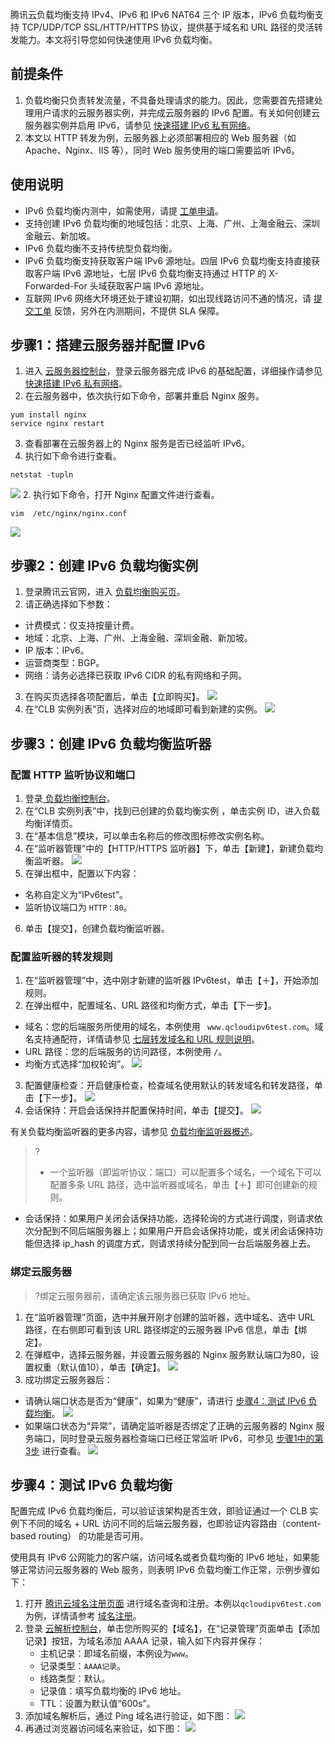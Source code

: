 腾讯云负载均衡支持 IPv4、IPv6 和 IPv6 NAT64 三个 IP 版本，IPv6 负载均衡支持 TCP/UDP/TCP SSL/HTTP/HTTPS 协议，提供基于域名和 URL 路径的灵活转发能力。本文将引导您如何快速使用 IPv6 负载均衡。

## 前提条件
1. 负载均衡只负责转发流量，不具备处理请求的能力。因此，您需要首先搭建处理用户请求的云服务器实例，并完成云服务器的 IPv6 配置。有关如何创建云服务器实例并启用 IPv6，请参见 [快速搭建 IPv6 私有网络](https://cloud.tencent.com/document/product/215/37946)。
2. 本文以 HTTP 转发为例，云服务器上必须部署相应的 Web 服务器（如 Apache、Nginx、IIS 等），同时 Web 服务使用的端口需要监听 IPv6。

## 使用说明
- IPv6 负载均衡内测中，如需使用，请提 [工单申请](https://console.cloud.tencent.com/workorder/category?level1_id=6&level2_id=163&source=0&data_title=%E8%B4%9F%E8%BD%BD%E5%9D%87%E8%A1%A1%20LB&step=1)。
- 支持创建 IPv6 负载均衡的地域包括：北京、上海、广州、上海金融云、深圳金融云、新加坡。
- IPv6 负载均衡不支持传统型负载均衡。
- IPv6 负载均衡支持获取客户端 IPv6 源地址。四层 IPv6 负载均衡支持直接获取客户端 IPv6 源地址，七层 IPv6 负载均衡支持通过 HTTP 的 X-Forwarded-For 头域获取客户端 IPv6 源地址。
- 互联网 IPv6 网络大环境还处于建设初期，如出现线路访问不通的情况，请 [提交工单](https://console.cloud.tencent.com/workorder/category) 反馈，另外在内测期间，不提供 SLA 保障。

## 步骤1：搭建云服务器并配置 IPv6
1. 进入 [云服务器控制台](https://console.cloud.tencent.com/cvm/instance/index?rid=1)，登录云服务器完成 IPv6 的基础配置，详细操作请参见 [快速搭建 IPv6 私有网络](https://cloud.tencent.com/document/product/215/37946)。
2. 在云服务器中，依次执行如下命令，部署并重启 Nginx 服务。
```
yum install nginx
service nginx restart
```
3. <span id="check" />查看部署在云服务器上的 Nginx 服务是否已经监听 IPv6。
 1. 执行如下命令进行查看。
```
netstat -tupln
```
![](https://main.qcloudimg.com/raw/5bbe14c9e654b5a451828fa1e4157ac8.png)
 2. 执行如下命令，打开 Nginx 配置文件进行查看。
```
vim  /etc/nginx/nginx.conf
```
![](https://main.qcloudimg.com/raw/ff7718571c02a45f02646ab330c21ee2.png)

## 步骤2：创建 IPv6 负载均衡实例
1. 登录腾讯云官网，进入 [负载均衡购买页](https://buy.cloud.tencent.com/lb)。
2. 请正确选择如下参数：
 - 计费模式：仅支持按量计费。
 - 地域：北京、上海、广州、上海金融、深圳金融、新加坡。
 - IP 版本：IPv6。
 - 运营商类型：BGP。
 - 网络：请务必选择已获取 IPv6 CIDR 的私有网络和子网。
3. 在购买页选择各项配置后，单击【立即购买】。
![](https://main.qcloudimg.com/raw/b25a3156db7a73ffa1a3b835be0069e8.png)
4. 在“CLB 实例列表”页，选择对应的地域即可看到新建的实例。
![](https://main.qcloudimg.com/raw/c3c1422a41460f7a0badb6eef9e751f2.png)

## 步骤3：创建 IPv6 负载均衡监听器
### 配置 HTTP 监听协议和端口
1. 登录[ 负载均衡控制台](https://console.cloud.tencent.com/clb/index?rid=1&type=2%2C3)。
2. 在“CLB 实例列表”中，找到已创建的负载均衡实例 ，单击实例 ID，进入负载均衡详情页。
3. 在“基本信息”模块，可以单击名称后的修改图标修改实例名称。
4. 在“监听器管理”中的【HTTP/HTTPS 监听器】下，单击【新建】，新建负载均衡监听器。
![](https://main.qcloudimg.com/raw/aa359844bac2ad9b75c99b38e796dc39.png)
5. 在弹出框中，配置以下内容：
 - 名称自定义为“IPv6test”。
 - 监听协议端口为 `HTTP：80`。
6. 单击【提交】，创建负载均衡监听器。

### 配置监听器的转发规则
1. 在“监听器管理”中，选中刚才新建的监听器 IPv6test，单击【＋】，开始添加规则。
2. 在弹出框中，配置域名、URL 路径和均衡方式，单击【下一步】。
  - 域名：您的后端服务所使用的域名，本例使用 ` www.qcloudipv6test.com`。域名支持通配符，详情请参见 [七层转发域名和 URL 规则说明](https://cloud.tencent.com/document/product/214/9032)。
  - URL 路径：您的后端服务的访问路径，本例使用 `/`。
  - 均衡方式选择“加权轮询”。
![](https://main.qcloudimg.com/raw/b3bfa52c7fbc8a7222c372329c004132.png)
3. 配置健康检查：开启健康检查，检查域名使用默认的转发域名和转发路径，单击【下一步】。
![](https://main.qcloudimg.com/raw/37665ef7950ceacf4f2bd0efd91d38d4.png)
4. 会话保持：开启会话保持并配置保持时间，单击【提交】。
![](https://main.qcloudimg.com/raw/9be4156f8d3d7cda26c95f7c97a42191.png)

有关负载均衡监听器的更多内容，请参见 [负载均衡监听器概述](https://cloud.tencent.com/document/product/214/6151)。
>?
>- 一个监听器（即监听协议：端口）可以配置多个域名，一个域名下可以配置多条 URL 路径，选中监听器或域名，单击【＋】即可创建新的规则。
- 会话保持：如果用户关闭会话保持功能，选择轮询的方式进行调度，则请求依次分配到不同后端服务器上；如果用户开启会话保持功能，或关闭会话保持功能但选择 ip_hash 的调度方式，则请求持续分配到同一台后端服务器上去。

### 绑定云服务器
>?绑定云服务器前，请确定该云服务器已获取 IPv6 地址。

1. 在“监听器管理”页面，选中并展开刚才创建的监听器，选中域名、选中 URL 路径，在右侧即可看到该 URL 路径绑定的云服务器 IPv6 信息，单击【绑定】。
2. 在弹框中，选择云服务器，并设置云服务器的 Nginx 服务默认端口为80，设置权重（默认值10），单击【确定】。
![](https://main.qcloudimg.com/raw/475b9360540372bda5ad1987bf7aa6f5.png)
3. 成功绑定云服务器后：
 - 请确认端口状态是否为“健康”，如果为“健康”，请进行 [步骤4：测试 IPv6 负载均衡](#.E6.AD.A5.E9.AA.A44.EF.BC.9A.E6.B5.8B.E8.AF.95-ipv6-.E8.B4.9F.E8.BD.BD.E5.9D.87.E8.A1.A1)。
 ![](https://main.qcloudimg.com/raw/3903080da94505b1f2cff562d0ccc503.png)
 - 如果端口状态为“异常”，请确定监听器是否绑定了正确的云服务器的 Nginx 服务端口，同时登录云服务器检查端口已经正常监听 IPv6，可参见 [步骤1中的第3步](#check) 进行查看。 
![](https://main.qcloudimg.com/raw/df6d8776624118f278db0b1b05eb6022.png)

## 步骤4：测试 IPv6 负载均衡
配置完成 IPv6 负载均衡后，可以验证该架构是否生效，即验证通过一个 CLB 实例下不同的域名 + URL 访问不同的后端云服务器，也即验证内容路由（content-based routing） 的功能是否可用。

使用具有 IPv6 公网能力的客户端，访问域名或者负载均衡的 IPv6 地址，如果能够正常访问云服务器的 Web 服务，则表明 IPv6 负载均衡工作正常，示例步骤如下：
1. 打开 [腾讯云域名注册页面](https://dnspod.cloud.tencent.com/) 进行域名查询和注册。本例以`qcloudipv6test.com` 为例，详情请参考 [域名注册](https://cloud.tencent.com/document/product/242/9595)。
2. 登录 [云解析控制台](https://console.cloud.tencent.com/cns)，单击您所购买的【域名】，在“记录管理”页面单击【添加记录】按钮，为域名添加 AAAA 记录，输入如下内容并保存：
   - 主机记录：即域名前缀，本例设为`www`。
   - 记录类型：`AAAA记录`。
   - 线路类型：默认。
   - 记录值：填写负载均衡的 IPv6 地址。
   - TTL：设置为默认值“600s”。
3. 添加域名解析后，通过 Ping 域名进行验证，如下图：
![](https://main.qcloudimg.com/raw/9b0fdfd7b14fa59b8bd6447a9a953d0f.png)
4. 再通过浏览器访问域名来验证，如下图：
![](https://main.qcloudimg.com/raw/77a28d46b830e44db2856b029f5f8697.png)
